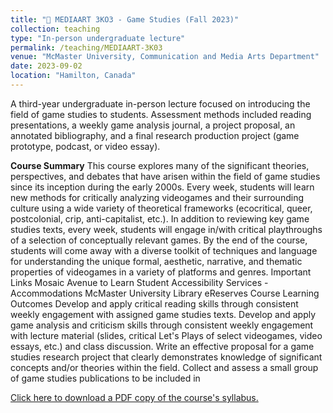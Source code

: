 ```yaml
---
title: "👾 MEDIAART 3KO3 - Game Studies (Fall 2023)"
collection: teaching
type: "In-person undergraduate lecture"
permalink: /teaching/MEDIAART-3K03
venue: "McMaster University, Communication and Media Arts Department"
date: 2023-09-02
location: "Hamilton, Canada"
---
```


A third-year undergraduate in-person lecture focused on introducing the field of game studies to students. Assessment methods included reading presentations, a weekly game analysis journal, a project proposal, an annotated bibliography, and a final research production project (game prototype, podcast, or video essay).

<b>Course Summary</b> This course explores many of the significant theories, perspectives, and debates that have arisen within the field of game studies since its inception during the early 2000s. Every week, students will learn new methods for critically analyzing videogames and their surrounding culture using a wide variety of theoretical frameworks (ecocritical, queer, postcolonial, crip, anti-capitalist, etc.). In addition to reviewing key game studies texts, every week, students will engage in/with critical playthroughs of a selection of conceptually relevant games. By the end of the course, students will come away with a diverse toolkit of techniques and language for understanding the unique formal, aesthetic, narrative, and thematic properties of videogames in a variety of platforms and genres. Important Links Mosaic Avenue to Learn Student Accessibility Services - Accommodations McMaster University Library eReserves Course Learning Outcomes Develop and apply critical reading skills through consistent weekly engagement with assigned game studies texts. Develop and apply game analysis and criticism skills through consistent weekly engagement with lecture material (slides, critical Let's Plays of select videogames, video essays, etc.) and class discussion. Write an effective proposal for a game studies research project that clearly demonstrates knowledge of significant concepts and/or theories within the field. Collect and assess a small group of game studies publications to be included in

[Click here to download a PDF copy of the course's syllabus.](arbailey2297.github.io/files/MEDIAART-3K03.pdf)
